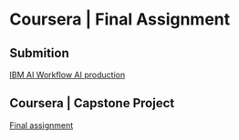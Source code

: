 # Coursera | Final Assignment

## Submition
[IBM AI Workflow AI production](https://www.coursera.org/learn/ibm-ai-workflow-ai-production/peer/CGsqr/capstone-project-peer-review/review/WJizFa2BEeqvagpiOnyMDw)

## Coursera | Capstone Project 
[Final assignment](https://www.coursera.org/learn/ibm-ai-workflow-ai-production/peer/CGsqr/capstone-project-peer-review)
